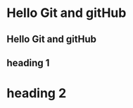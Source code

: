 Hello Git and gitHub
===================


Hello Git and gitHub
--------------------


## heading 1

# heading 2



